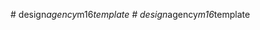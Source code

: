 
#   d e s i g n _ a g e n c y _ m 1 6 _ t e m p l a t e  
 #   d e s i g n _ a g e n c y _ m 1 6 _ t e m p l a t e  
 